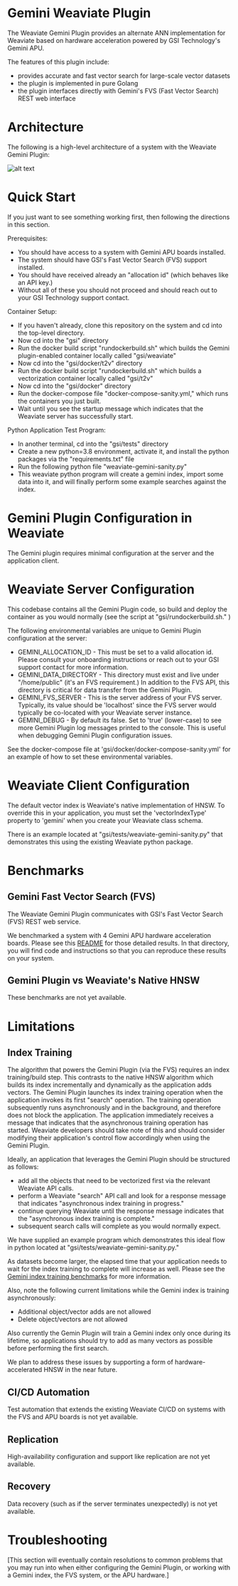 
# Gemini Weaviate Plugin

The Weaviate Gemini Plugin provides an alternate ANN implementation for Weaviate based on hardware acceleration powered by GSI Technology's Gemini APU.

The features of this plugin include:
* provides accurate and fast vector search for large-scale vector datasets 
* the plugin is implemented in pure Golang
* the plugin interfaces directly with Gemini's FVS (Fast Vector Search) REST web interface

# Architecture

The following is a high-level architecture of a system with the Weaviate Gemini Plugin:

![alt text](Gemini_Plugin.png)

# Quick Start

If you just want to see something working first, then following the directions in this section.

Prerequisites:
* You should have access to a system with Gemini APU boards installed.
* The system should have GSI's Fast Vector Search (FVS) support installed.
* You should have received already an "allocation id" (which behaves like an API key.)
* Without all of these you should not proceed and should reach out to your GSI Technology support contact.

Container Setup:
* If you haven't already, clone this repository on the system and cd into the top-level directory.
* Now cd into the "gsi" directory
* Run the docker build script "rundockerbuild.sh" which builds the Gemini plugin-enabled container locally called "gsi/weaviate"
* Now cd into the "gsi/docker/t2v" directory
* Run the docker build script "rundockerbuild.sh" which builds a vectorization container locally called "gsi/t2v"
* Now cd into the "gsi/docker" directory
* Run the docker-compose file "docker-compose-sanity.yml," which runs the containers you just built.
* Wait until you see the startup message which indicates that the Weaviate server has successfully start.

Python Application Test Program:
* In another terminal, cd into the "gsi/tests" directory
* Create a new python=3.8 environment, activate it, and install the python packages via the "requirements.txt" file
* Run the following python file "weaviate-gemini-sanity.py"
* This weaviate python program will create a gemini index, import some data into it, and will finally perform some example searches against the index.

# Gemini Plugin Configuration in Weaviate

The Gemini plugin requires minimal configuration at the server and the application client. 

# Weaviate Server Configuration

This codebase contains all the Gemini Plugin code, so build and deploy the container as you would normally (see the script at "gsi/rundockerbuild.sh." )

The following environmental variables are unique to Gemini Plugin configuration at the server:
* GEMINI_ALLOCATION_ID - This must be set to a valid allocation id.  Please consult your onboarding instructions or reach out to your GSI support contact for more information.
* GEMINI_DATA_DIRECTORY - This directory must exist and live under "/home/public" (it's an FVS requirement.)  In addition to the FVS API, this directory is critical for data transfer from the Gemini Plugin.
* GEMINI_FVS_SERVER - This is the server address of your FVS server.  Typically, its value should be 'localhost' since the FVS server would typically be co-located with your Weaviate server instance.
* GEMINI_DEBUG - By default its false.  Set to 'true' (lower-case) to see more Gemini Plugin log messages printed to the console.  This is useful when debugging Gemini Plugin configuration issues.

See the docker-compose file at 'gsi/docker/docker-compose-sanity.yml' for an example of how to set these environmental variables.

# Weaviate Client Configuration

The default vector index is Weaviate's native implementation of HNSW.  To override this in your application, you must set the 'vectorIndexType' property to 'gemini' when you create your Weaviate class schema.

There is an example located at "gsi/tests/weaviate-gemini-sanity.py" that demonstrates this using the existing Weaviate python package.

# Benchmarks

## Gemini Fast Vector Search (FVS)

The Weaviate Gemini Plugin communicates with GSI's Fast Vector Search (FVS) REST web service.

We benchmarked a system with 4 Gemini APU hardware acceleration boards.  Please see this [README](fvs/README.md) for those detailed results.  In that directory, you will find code and instructions so that you can reproduce these results on your system.

## Gemini Plugin vs Weaviate's Native HNSW

These benchmarks are not yet available.

# Limitations

## Index Training

The algorithm that powers the Gemini Plugin (via the FVS) requires an index training/build step.  This contrasts to the native HNSW algorithm which builds its index incrementally and dynamically as the application adds vectors. The Gemini Plugin launches its index training operation when the application invokes its first "search" operation.  The training operation subsequently runs asynchronously and in the background, and therefore does not block the application.  The application immediately receives a message that indicates that the asynchronous training operation has started.  Weaviate developers should take note of this and should consider modifying their application's control flow accordingly when using the Gemini Plugin.

Ideally, an application that leverages the Gemini Plugin should be structured as follows:
* add all the objects that need to be vectorized first via the relevant Weaviate API calls.
* perform a Weaviate "search" API call and look for a response message that indicates "asynchronous index training in progress."
* continue querying Weaviate until the response message indicates that the "asynchronous index training is complete."
* subsequent search calls will complete as you would normally expect.

We have supplied an example program which demonstrates this ideal flow in python located at "gsi/tests/weaviate-gemini-sanity.py."

As datasets become larger, the elapsed time that your application needs to wait for the index training to complete will increase as well.  Please see the [Gemini index training benchmarks](fvs/README.md) for more information.

Also, note the following current limitations while the Gemini index is training asynchronously:
* Additional object/vector adds are not allowed
* Delete object/vectors are not allowed

Also currently the Gemin Plugin will train a Gemini index only once during its lifetime, so applications should try to add as many vectors as possible before performing the first search.

We plan to address these issues by supporting a form of hardware-accelerated HNSW in the near future.

## CI/CD Automation

Test automation that extends the existing Weaviate CI/CD on systems with the FVS and APU boards is not yet available.

## Replication

High-availability configuration and support like replication are not yet available.

## Recovery

Data recovery (such as if the server terminates unexpectedly) is not yet available.

# Troubleshooting

[This section will eventually contain resolutions to common problems that you may run into when either configuring the Gemini Plugin, or working with a Gemini index, the FVS system, or the APU hardware.]


